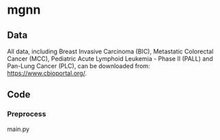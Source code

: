 # mgnn

## Data 
All data, including Breast Invasive Carcinoma (BIC), Metastatic Colorectal Cancer (MCC), Pediatric Acute Lymphoid Leukemia - Phase II (PALL) and Pan-Lung Cancer (PLC), can be downloaded from: https://www.cbioportal.org/.

## Code
### Preprocess
main.py
